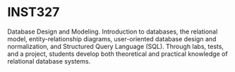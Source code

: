 # INST327
Database Design and Modeling. Introduction to databases, the relational model, entity-relationship diagrams, user-oriented database design and normalization, and Structured Query Language (SQL). Through labs, tests, and a project, students develop both theoretical and practical knowledge of relational database systems.
